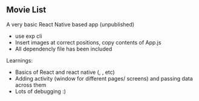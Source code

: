 ## Movie List

A very basic React Native based app (unpublished)

- use exp cli
- Insert images at correct positions, copy contents of App.js
- All dependencly file has been included

Learnings:

- Basics of React and react native (<Image />, <Text />, <View /> etc)
- Adding activity (window for different pages/ screens) and passing data across them
- Lots of debugging :)
